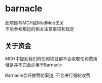 # barnacle
此项目与MCH或ModMdo无关<br>
不能参考那边的相关注意事项和规定

## 关于资金
MCH中提到我们的任何项目都不会收取任何费用<br>
但是并不完全适用于Barnacle

Barnacle会开放赞助渠道, 不会进行强制收费
